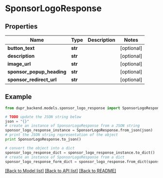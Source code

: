 # SponsorLogoResponse


## Properties
Name | Type | Description | Notes
------------ | ------------- | ------------- | -------------
**button_text** | **str** |  | [optional] 
**description** | **str** |  | [optional] 
**image_url** | **str** |  | [optional] 
**sponsor_popup_heading** | **str** |  | [optional] 
**sponsor_redirect_url** | **str** |  | [optional] 

## Example

```python
from dupr_backend.models.sponsor_logo_response import SponsorLogoResponse

# TODO update the JSON string below
json = "{}"
# create an instance of SponsorLogoResponse from a JSON string
sponsor_logo_response_instance = SponsorLogoResponse.from_json(json)
# print the JSON string representation of the object
print SponsorLogoResponse.to_json()

# convert the object into a dict
sponsor_logo_response_dict = sponsor_logo_response_instance.to_dict()
# create an instance of SponsorLogoResponse from a dict
sponsor_logo_response_form_dict = sponsor_logo_response.from_dict(sponsor_logo_response_dict)
```
[[Back to Model list]](../README.md#documentation-for-models) [[Back to API list]](../README.md#documentation-for-api-endpoints) [[Back to README]](../README.md)


